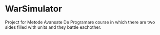 # WarSimulator
Project for Metode Avansate De Programare course in which there are two sides filled with units and they battle eachother.
